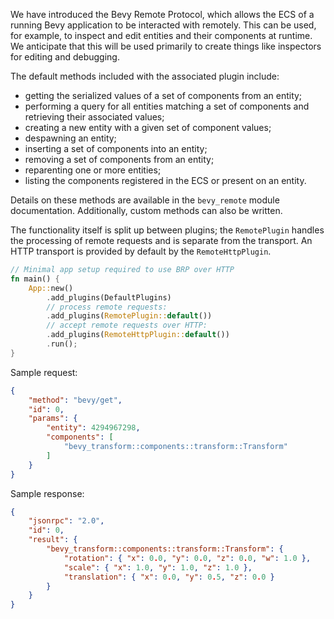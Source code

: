 We have introduced the Bevy Remote Protocol, which allows the ECS of a running
Bevy application to be interacted with remotely. This can be used, for example,
to inspect and edit entities and their components at runtime. We anticipate 
that this will be used primarily to create things like inspectors for editing
and debugging.

The default methods included with the associated plugin include:
- getting the serialized values of a set of components from an entity;
- performing a query for all entities matching a set of components and retrieving
  their associated values;
- creating a new entity with a given set of component values;
- despawning an entity;
- inserting a set of components into an entity;
- removing a set of components from an entity;
- reparenting one or more entities;
- listing the components registered in the ECS or present on an entity.

Details on these methods are available in the `bevy_remote` module documentation.
Additionally, custom methods can also be written.

The functionality itself is split up between plugins; the `RemotePlugin` handles 
the processing of remote requests and is separate from the transport.  An HTTP 
transport is provided by default by the `RemoteHttpPlugin`.

```rust
// Minimal app setup required to use BRP over HTTP
fn main() {
    App::new()
        .add_plugins(DefaultPlugins)
        // process remote requests:
        .add_plugins(RemotePlugin::default())
        // accept remote requests over HTTP:
        .add_plugins(RemoteHttpPlugin::default())
        .run();
}
```

Sample request:
```json
{
    "method": "bevy/get",
    "id": 0,
    "params": {
        "entity": 4294967298,
        "components": [
            "bevy_transform::components::transform::Transform"
        ]
    }
}
```

Sample response:
```json
{
    "jsonrpc": "2.0",
    "id": 0,
    "result": {
        "bevy_transform::components::transform::Transform": {
            "rotation": { "x": 0.0, "y": 0.0, "z": 0.0, "w": 1.0 },
            "scale": { "x": 1.0, "y": 1.0, "z": 1.0 },
            "translation": { "x": 0.0, "y": 0.5, "z": 0.0 }
        }
    }
}
```
